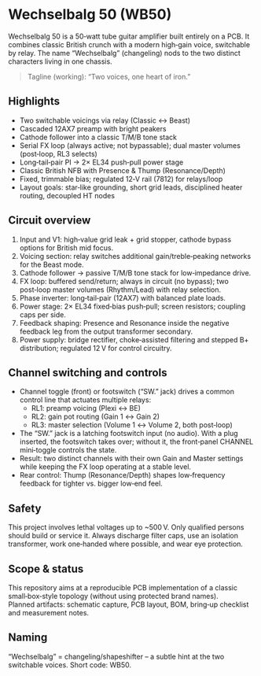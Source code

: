 # Wechselbalg 50 (WB50)
Wechselbalg 50 is a 50‑watt tube guitar amplifier built entirely on a PCB. It combines classic British crunch with a modern high‑gain voice, switchable by relay. The name “Wechselbalg” (changeling) nods to the two distinct characters living in one chassis.

> Tagline (working): “Two voices, one heart of iron.”

## Highlights
- Two switchable voicings via relay (Classic ↔ Beast)
- Cascaded 12AX7 preamp with bright peakers
- Cathode follower into a classic T/M/B tone stack
 - Serial FX loop (always active; not bypassable); dual master volumes (post‑loop, RL3 selects)
- Long‑tail‑pair PI → 2× EL34 push‑pull power stage
- Classic British NFB with Presence & Thump (Resonance/Depth)
- Fixed, trimmable bias; regulated 12‑V rail (7812) for relays/loop
- Layout goals: star‑like grounding, short grid leads, disciplined heater routing, decoupled HT nodes

## Circuit overview
1) Input and V1: high‑value grid leak + grid stopper, cathode bypass options for British mid focus.  
2) Voicing section: relay switches additional gain/treble‑peaking networks for the Beast mode.  
3) Cathode follower → passive T/M/B tone stack for low‑impedance drive.  
4) FX loop: buffered send/return; always in circuit (no bypass); two post‑loop master volumes (Rhythm/Lead) with relay selection.  
5) Phase inverter: long‑tail‑pair (12AX7) with balanced plate loads.  
6) Power stage: 2× EL34 fixed‑bias push‑pull; screen resistors; coupling caps per side.  
7) Feedback shaping: Presence and Resonance inside the negative feedback leg from the output transformer secondary.  
8) Power supply: bridge rectifier, choke‑assisted filtering and stepped B+ distribution; regulated 12 V for control circuitry.

## Channel switching and controls
- Channel toggle (front) or footswitch (“SW.” jack) drives a common control line that actuates multiple relays:
	- RL1: preamp voicing (Plexi ↔ BE)
	- RL2: gain pot routing (Gain 1 ↔ Gain 2)
	- RL3: master selection (Volume 1 ↔ Volume 2, both post‑loop)
- The “SW.” jack is a latching footswitch input (no audio). With a plug inserted, the footswitch takes over; without it, the front‑panel CHANNEL mini‑toggle controls the state.
- Result: two distinct channels with their own Gain and Master settings while keeping the FX loop operating at a stable level.
 - Rear control: Thump (Resonance/Depth) shapes low‑frequency feedback for tighter vs. bigger low‑end feel.

## Safety
This project involves lethal voltages up to ~500 V. Only qualified persons should build or service it. Always discharge filter caps, use an isolation transformer, work one‑handed where possible, and wear eye protection.

## Scope & status
This repository aims at a reproducible PCB implementation of a classic small‑box‑style topology (without using protected brand names).  
Planned artifacts: schematic capture, PCB layout, BOM, bring‑up checklist and measurement notes.

## Naming
“Wechselbalg” = changeling/shapeshifter – a subtle hint at the two switchable voices. Short code: WB50.